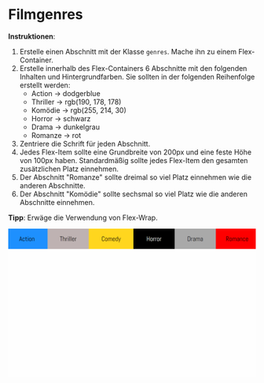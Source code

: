 
# Filmgenres

**Instruktionen**:

1.  Erstelle einen Abschnitt mit der Klasse `genres`. Mache ihn zu einem Flex-Container.
2.  Erstelle innerhalb des Flex-Containers 6 Abschnitte mit den folgenden Inhalten und Hintergrundfarben. Sie sollten in der folgenden Reihenfolge erstellt werden:
    - Action → dodgerblue
    - Thriller → rgb(190, 178, 178)
    - Komödie → rgb(255, 214, 30)
    - Horror → schwarz
    - Drama → dunkelgrau
    - Romanze → rot
3.  Zentriere die Schrift für jeden Abschnitt.
4. Jedes Flex-Item sollte eine Grundbreite von 200px und eine feste Höhe von 100px haben. Standardmäßig sollte jedes Flex-Item den gesamten zusätzlichen Platz einnehmen.
5. Der Abschnitt "Romanze" sollte dreimal so viel Platz einnehmen wie die anderen Abschnitte.
6. Der Abschnitt "Komödie" sollte sechsmal so viel Platz wie die anderen Abschnitte einnehmen.
    
**Tipp**: Erwäge die Verwendung von Flex-Wrap.

![reference-gif](/images/example.gif)
